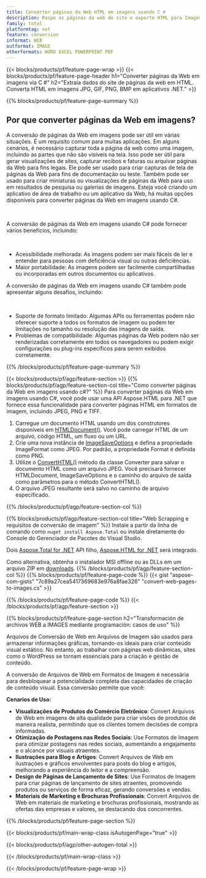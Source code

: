 ```yaml
---
title: Converter páginas da Web HTML em imagens usando C #
description: Raspe as páginas da web do site e exporte HTML para Imagens. Desenvolva aplicativos .NET para extrair dados de sites em JPEG, PNG, GIF, BMP, etc. 
family: total
platformtag: net
feature: conversion
informat: WEB
outformat: IMAGE
otherformats: WORD EXCEL POWERPOINT PDF
---
```

{{< blocks/products/pf/feature-page-wrap >}}
{{< blocks/products/pf/feature-page-header h1="Converter páginas da Web em imagens via C #" h2="Extraia dados do site de páginas da web em HTML. Converta HTML em imagens JPG, GIF, PNG, BMP em aplicativos .NET." >}}

{{% blocks/products/pf/feature-page-summary %}}

<h2 class="heading-border">Por que converter páginas da Web em imagens?</h2>
<p>A conversão de páginas da Web em imagens pode ser útil em várias situações. É um requisito comum para muitas aplicações. Em alguns cenários, é necessário capturar toda a página da web como uma imagem, incluindo as partes que não são visíveis na tela. Isso pode ser útil para gerar visualizações de sites, capturar recibos e faturas ou arquivar páginas da Web para fins legais. Ele pode ser usado para criar capturas de tela de páginas da Web para fins de documentação ou teste. Também pode ser usado para criar miniaturas ou visualizações de páginas da Web para uso em resultados de pesquisa ou galerias de imagens. Esteja você criando um aplicativo de área de trabalho ou um aplicativo da Web, há muitas opções disponíveis para converter páginas da Web em imagens usando C#.</p><br />

<p>A conversão de páginas da Web em imagens usando C# pode fornecer vários benefícios, incluindo:</p><br />
<ul>
<li>Acessibilidade melhorada: As imagens podem ser mais fáceis de ler e entender para pessoas com deficiência visual ou outras deficiências.</li>
<li>Maior portabilidade: As imagens podem ser facilmente compartilhadas ou incorporadas em outros documentos ou aplicativos.</li>
</ul>
<p>A conversão de páginas da Web em imagens usando C# também pode apresentar alguns desafios, incluindo:</p><br />
<ul>
<li>Suporte de formato limitado: Algumas APIs ou ferramentas podem não oferecer suporte a todos os formatos de imagem ou podem ter limitações no tamanho ou resolução das imagens de saída.</li>
<li>Problemas de compatibilidade: Algumas páginas da Web podem não ser renderizadas corretamente em todos os navegadores ou podem exigir configurações ou plug-ins específicos para serem exibidos corretamente.</li>
</ul>
{{% /blocks/products/pf/feature-page-summary  %}}

{{< blocks/products/pf/agp/feature-section >}}
{{% blocks/products/pf/agp/feature-section-col title="Como converter páginas da Web em imagens usando c#?" %}}
Para converter páginas da Web em imagens usando C#, você pode usar uma API Aspose.HTML para .NET que fornece essa funcionalidade para converter páginas HTML em formatos de imagem, incluindo JPEG, PNG e TIFF.</p>

1. Carregue um documento HTML usando um dos construtores disponíveis em [HTMLDocument()](https://reference.aspose.com/html/net/aspose.html/htmldocument/). Você pode carregar HTML de um arquivo, código HTML, um fluxo ou um URL.
2. Crie uma nova instância de [ImageSaveOptions](https://reference.aspose.com/html/net/aspose.html.saving/imagesaveoptions/) e defina a propriedade ImageFormat como JPEG. Por padrão, a propriedade Format é definida como PNG.
3. Utilize o [ConvertHTML()](https://reference.aspose.com/html/net/aspose.html.converters/converter/converthtml/) método da classe Converter para salvar o documento HTML como um arquivo JPEG. Você precisará fornecer HTMLDocument, ImageSaveOptions e o caminho do arquivo de saída como parâmetros para o método ConvertHTML().
4. O arquivo JPEG resultante será salvo no caminho de arquivo especificado.
 
{{% /blocks/products/pf/agp/feature-section-col %}}

{{% blocks/products/pf/agp/feature-section-col title="Web Scrapping e requisitos de conversão de imagem" %}}
Instale a partir da linha de comando como ```nuget install Aspose.Total``` ou instale diretamente do Console do Gerenciador de Pacotes do Visual Studio.

Dois [Aspose.Total for .NET](https://products.aspose.com/total/net/) API filho, [Aspose.HTML for .NET](https://products.aspose.com/html/net/) será integrado.

Como alternativa, obtenha o instalador MSI offline ou as DLLs em um arquivo ZIP em [downloads](https://releases.aspose.com/total/net).
{{% /blocks/products/pf/agp/feature-section-col %}}
{{% blocks/products/pf/feature-page-code %}}
{{< gist "aspose-com-gists" "7c89a27cea5417369683e976a8fae326" "convert-web-pages-to-images.cs" >}}

{{% /blocks/products/pf/feature-page-code %}}
{{< /blocks/products/pf/agp/feature-section >}}

{{% blocks/products/pf/feature-page-section  h2="Transformación de archivos WEB a IMAGES mediante programación: casos de uso" %}}
Arquivos de Conversão de Web em Arquivos de Imagem são usados para armazenar informações gráficas, tornando-os ideais para criar conteúdo visual estático. No entanto, ao trabalhar com páginas web dinâmicas, sites como o WordPress se tornam essenciais para a criação e gestão de conteúdo.

A conversão de Arquivos de Web em Formatos de Imagem é necessária para desbloquear a potencialidade completa das capacidades de criação de conteúdo visual. Essa conversão permite que você:

**Cenarios de Uso:**

*   **Visualizações de Produtos do Comércio Eletrônico**: Convert Arquivos de Web em imagens de alta qualidade para criar visões de produtos de maneira realista, permitindo que os clientes tomem decisões de compra informadas.
*   **Otimização de Postagens nas Redes Sociais**: Use Formatos de Imagem para otimizar postagens nas redes sociais, aumentando a engajamento e o alcance por visuais atraentes.
*   **Ilustrações para Blog e Artigos**: Convert Arquivos de Web em ilustrações e gráficos envolventes para posts do blog e artigos, melhorando a experiência do leitor e a compreensão.
*   **Design de Páginas de Lançamento de Sites**: Use Formatos de Imagem para criar páginas de lançamento de sites atraentes, promovendo produtos ou serviços de forma eficaz, gerando conversões e vendas.
*   **Materiais de Marketing e Brochuras Profissionais**: Convert Arquivos de Web em materiais de marketing e brochuras profissionais, mostrando as ofertas das empresas e valores, se destacando dos concorrentes.
{{% /blocks/products/pf/feature-page-section %}}
{{< blocks/products/pf/main-wrap-class isAutogenPage="true" >}}

{{< blocks/products/pf/agp/other-autogen-total >}}

{{< /blocks/products/pf/main-wrap-class >}}

{{< /blocks/products/pf/feature-page-wrap >}}